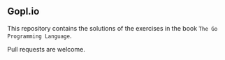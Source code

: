 ## Gopl.io

This repository contains the solutions of the exercises in the book `The Go Programming Language`.

Pull requests are welcome.

